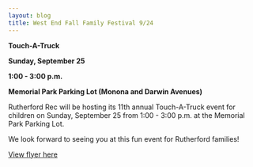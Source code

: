```yaml
---
layout: blog
title: West End Fall Family Festival 9/24
---
```


**Touch-A-Truck**

**Sunday, September 25**

**1:00 - 3:00 p.m.**

**Memorial Park Parking Lot (Monona and Darwin Avenues)**

Rutherford Rec will be hosting its 11th annual Touch-A-Truck event for children on 
Sunday, September 25 from 1:00 - 3:00 p.m. at the Memorial Park Parking Lot.

We look forward to seeing you at this fun event for Rutherford families!

[View flyer here](https://storage.googleapis.com/static.rutherford-nj.com/recreation/Touch%20A%20Truck.pdf)
